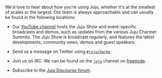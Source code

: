 We'd love to hear about how you're using Juju, whether it's at the smallest of scales or the largest. Our team is always approachable and can usually be found in the following locations:

-   Our [YouTube channel](https://www.youtube.com/jujucharms) hosts the *Juju Show* and event-specific broadcasts and demos, such as updates from the various Juju Charmer Summits. The *Juju Show* is broadcast regularly, and features the latest developments, community news, demos and guest speakers.

-   Send us a message on Twitter using [`#jujucharms`](https://twitter.com/hashtag/jujucharms).

-   Join us on IRC. We can be found on the [`juju`](http://webchat.freenode.net/?channels=juju) channel on [freenode](https://freenode.net/).

-   Subscribe to the [Juju Discourse forum](https://discourse.jujucharms.com/).

<!-- LINKS -->

